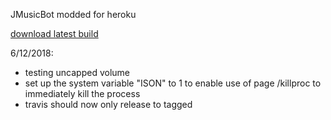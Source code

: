 JMusicBot modded for heroku


[download latest build](https://github.com/extend2to3meters/lol/releases/latest)


6/12/2018:
- testing uncapped volume
- set up the system variable "ISON" to 1 to enable use of page /killproc to immediately kill the process
- travis should now only release to tagged
